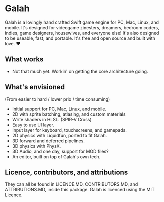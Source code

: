 # Galah
  
Galah is a lovingly hand crafted Swift game engine for PC, Mac, Linux, and mobile. It's designed for videogame zinesters, dreamers, bedroom coders, indies, game designers, housewives, and everyone else! It's also designed to be useable, fast, and portable. It's free and open source and built with love. ❤︎

## What works
  
- Not that much yet. Workin' on getting the core architecture going. 
  
## What's envisioned

(From easier to hard / lower prio / time consuming)

- Initial support for PC, Mac, Linux, and mobile. 
- 2D with sprite batching, atlasing, and custom materials
- Write shaders in HLSL. (SPIR-V Cross)
- Easy to use UI layer. 
- Input layer for keyboard, touchscreens, and gamepads. 
- 2D physics with Liquidfun, ported to fit Galah.
- 3D forward and deferred pipelines.
- 3D physics with PhysX. 
- 3D Audio, and one day, support for MOD files?
- An editor, built on top of Galah's own tech. 
  
## Licence, contributors, and attributions

They can all be found in LICENCE.MD, CONTRIBUTORS.MD, and ATTRIBUTIONS.MD, inside this package. Galah is licenced using the MIT Licence.
